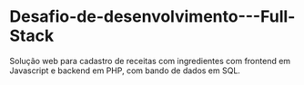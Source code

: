 # Desafio-de-desenvolvimento---Full-Stack
Solução web para cadastro de receitas com ingredientes com frontend em Javascript e backend em PHP, com bando de dados em SQL.
